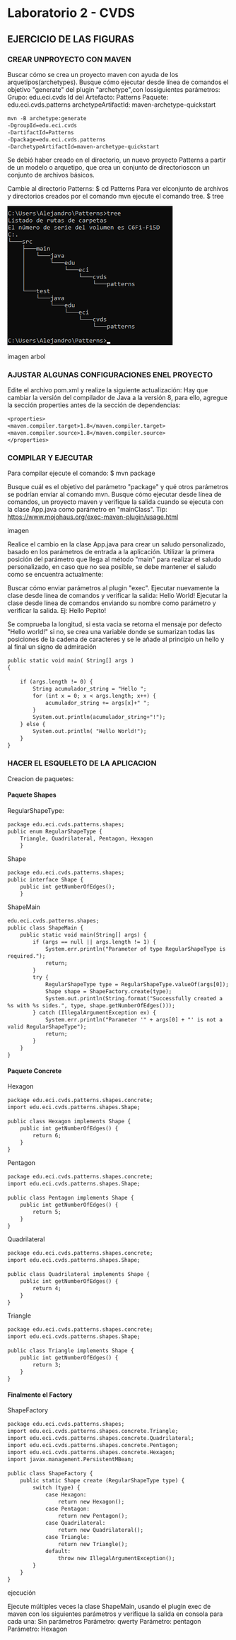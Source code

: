 # Laboratorio 2 - CVDS

##  EJERCICIO DE LAS FIGURAS
### CREAR UNPROYECTO CON MAVEN
Buscar cómo se crea un proyecto maven con ayuda de los arquetipos(archetypes).
Busque cómo ejecutar desde línea de comandos el objetivo "generate" del plugin "archetype",con lossiguientes
parámetros: Grupo: edu.eci.cvds
Id del Artefacto: Patterns
Paquete: edu.eci.cvds.patterns
archetypeArtifactId: maven-archetype-quickstart

    mvn -B archetype:generate 
    -DgroupId=edu.eci.cvds 
    -DartifactId=Patterns 
    -Dpackage=edu.eci.cvds.patterns 
    -DarchetypeArtifactId=maven-archetype-quickstart

Se debió haber creado en el directorio, un nuevo proyecto Patterns a partir de un modelo o arquetipo, que crea un conjunto de directorioscon un conjunto
de archivos básicos.

Cambie al directorio Patterns:
$ cd Patterns
Para ver elconjunto de archivos y directorios creados por el comando mvn ejecute el comando tree.
$ tree

![imagen1](https://github.com/AlejandroLHuertass/CVDS-LAB2/blob/d88fd0495a98ed788573df226557ba82df743037/img/imagen%20(1).png)

imagen arbol 

### AJUSTAR ALGUNAS CONFIGURACIONES ENEL PROYECTO
Edite el archivo pom.xml y realize la siguiente actualización:
Hay que cambiar la versión del compilador de Java a la versión 8, para ello, agregue la sección properties antes de la sección de dependencias: 

    <properties>
    <maven.compiler.target>1.8</maven.compiler.target>
    <maven.compiler.source>1.8</maven.compiler.source>
    </properties>
    
### COMPILAR Y EJECUTAR

Para compilar ejecute el comando:
$ mvn package

Busque cuál es el objetivo del parámetro "package" y qué otros parámetros se podrían enviar al comando mvn.
Busque cómo ejecutar desde línea de comandos, un proyecto maven y verifique la salida cuando se ejecuta con la clase App.java como parámetro en "mainClass". Tip: https://www.mojohaus.org/exec-maven-plugin/usage.html

imagen

Realice el cambio en la clase App.java para crear un saludo personalizado, basado en los parámetros de entrada a la aplicación. Utilizar la primera posición del parámetro que llega al método "main" para realizar el saludo personalizado, en caso que no sea posible, se debe mantener el saludo como se
encuentra actualmente:

Buscar cómo enviar parámetros al plugin "exec".
Ejecutar nuevamente la clase desde línea de comandos y verificar la salida: Hello World!
Ejecutar la clase desde línea de comandos enviando su nombre como parámetro y verificar la salida. Ej: Hello Pepito!

Se comprueba la longitud, si esta vacia se retorna el mensaje por defecto "Hello world!" si no, se crea una variable donde se sumarizan todas las posiciones de la cadena de caracteres y se le añade al principio un hello y al final un signo de admiración 

    public static void main( String[] args )
    {
        
        if (args.length != 0) {
            String acumulador_string = "Hello ";
            for (int x = 0; x < args.length; x++) {
                acumulador_string += args[x]+" ";
            }
            System.out.println(acumulador_string+"!");
        } else {
            System.out.println( "Hello World!");
        }
    }
### HACER EL ESQUELETO DE LA APLICACION

Creacion de paquetes:

#### Paquete Shapes

RegularShapeType:

    package edu.eci.cvds.patterns.shapes;
    public enum RegularShapeType {
	    Triangle, Quadrilateral, Pentagon, Hexagon
	    }
Shape

    package edu.eci.cvds.patterns.shapes;
    public interface Shape {
	    public int getNumberOfEdges();
	    }

ShapeMain

    edu.eci.cvds.patterns.shapes;
    public class ShapeMain {
        public static void main(String[] args) {
            if (args == null || args.length != 1) {
                System.err.println("Parameter of type RegularShapeType is required.");
                return;
            }
            try {
                RegularShapeType type = RegularShapeType.valueOf(args[0]);
                Shape shape = ShapeFactory.create(type);
                System.out.println(String.format("Successfully created a %s with %s sides.", type, shape.getNumberOfEdges()));
            } catch (IllegalArgumentException ex) {
                System.err.println("Parameter '" + args[0] + "' is not a valid RegularShapeType"); 
                return;
            }
        }
    }

#### Paquete Concrete

Hexagon

    package edu.eci.cvds.patterns.shapes.concrete;
    import edu.eci.cvds.patterns.shapes.Shape;
    
    public class Hexagon implements Shape {
        public int getNumberOfEdges() {
            return 6;
        }
    }

Pentagon

    package edu.eci.cvds.patterns.shapes.concrete;
    import edu.eci.cvds.patterns.shapes.Shape;
    
    public class Pentagon implements Shape {
        public int getNumberOfEdges() {
            return 5;
        }
    }

Quadrilateral

    package edu.eci.cvds.patterns.shapes.concrete;
    import edu.eci.cvds.patterns.shapes.Shape;
    
    public class Quadrilateral implements Shape {
        public int getNumberOfEdges() {
            return 4;
        }
    }

Triangle

    package edu.eci.cvds.patterns.shapes.concrete;
    import edu.eci.cvds.patterns.shapes.Shape;
    
    public class Triangle implements Shape {
        public int getNumberOfEdges() {
            return 3;
        }
    }

#### Finalmente el Factory 

ShapeFactory

    package edu.eci.cvds.patterns.shapes;
    import edu.eci.cvds.patterns.shapes.concrete.Triangle;
    import edu.eci.cvds.patterns.shapes.concrete.Quadrilateral;
    import edu.eci.cvds.patterns.shapes.concrete.Pentagon;
    import edu.eci.cvds.patterns.shapes.concrete.Hexagon;
    import javax.management.PersistentMBean;
    
    public class ShapeFactory {
        public static Shape create (RegularShapeType type) {
            switch (type) {
                case Hexagon:
                    return new Hexagon();
                case Pentagon:
                    return new Pentagon();
                case Quadrilateral:
                    return new Quadrilateral();
                case Triangle:
                    return new Triangle();
                default:
                    throw new IllegalArgumentException();
            }
        }
    }

ejecución  
 
Ejecute múltiples veces la clase ShapeMain, usando el plugin exec de maven con los siguientes parámetros y verifique la salida en consola para cada una:
Sin parámetros
Parámetro: qwerty
Parámetro: pentagon
Parámetro: Hexagon
